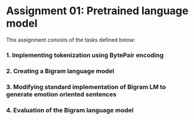 # Assignment 01: Pretrained language model
This assignment  consists of the tasks defined below:
### 1. Implementing tokenization using BytePair encoding
### 2. Creating a Bigram language model
### 3. Modifying standard implementation of Bigram LM to generate emotion oriented sentences
### 4. Evaluation of the Bigram language model

